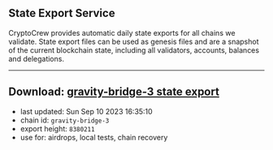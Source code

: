 ## State Export Service
CryptoCrew provides automatic daily state exports for all chains we validate. State export files can be used as genesis files and are a snapshot of the current blockchain state, including all validators, accounts, balances and delegations.

---
**Download: [gravity-bridge-3 state export](https://dl.ccvalidators.com/SERVICE/gravitybridge/gravity-bridge-3_export_8380211.json)**
---

- last updated: Sun Sep 10 2023 16:35:10
- chain id: `gravity-bridge-3`
- export height: `8380211`
- use for: airdrops, local tests, chain recovery
